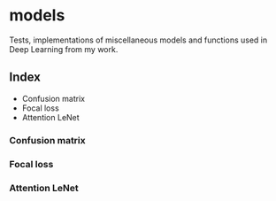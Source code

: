# models

Tests, implementations of miscellaneous models and functions used in Deep Learning from my work.

## Index

- Confusion matrix
- Focal loss
- Attention LeNet

### Confusion matrix

### Focal loss

### Attention LeNet
